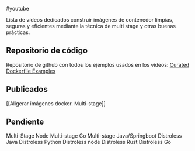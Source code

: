 #youtube

Lista de vídeos dedicados construir imágenes de contenedor limpias, seguras y eficientes mediante la técnica de multi stage y otras buenas prácticas.

## Repositorio de código
Repositorio de github con todos los ejemplos usados en los vídeos:
[Curated Dockerfile Examples](https://github.com/pabpereza/curated-dockerfiles-examples)




## Publicados
[[Aligerar imágenes docker. Multi-stage]]

## Pendiente

Multi-Stage Node
Multi-stage Go
Multi-stage Java/Springboot
Distroless Java
Distroless Python
Distroless node
Distroless Rust
Distroless Go